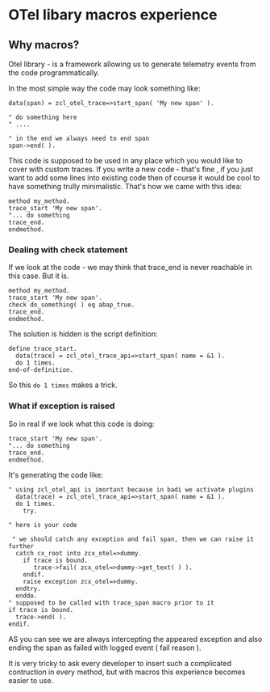 # OTel libary macros experience

## Why macros?

Otel library - is a framework allowing us to generate telemetry events from the code programmatically.

In the most simple way the code may look something like:

```abap
data(span) = zcl_otel_trace=>start_span( 'My new span' ).

" do something here
" ....

" in the end we always need to end span
span->end( ).
```

This code is supposed to be used in any place which you would like to cover with custom traces. 
If you write a new code - that's fine , if you just want to add some lines into existing code then of course it would be cool to have something trully minimalistic.
That's how we came with this idea:
```abap
method my_method.
trace_start 'My new span'.
"... do something
trace_end.
endmethod.
```

### Dealing with check statement

If we look at the code - we may think that trace_end is never reachable in this case. But it is.

```abap
method my_method.
trace_start 'My new span'.
check do_something( ) eq abap_true.
trace_end.
endmethod.
```

The solution is hidden is the script definition:
```abap
define trace_start.  
  data(trace) = zcl_otel_trace_api=>start_span( name = &1 ).
  do 1 times.
end-of-definition.
```

So this `do 1 times` makes a trick.

### What if exception is raised

So in real if we look what this code is doing:
```
trace_start 'My new span'.
"... do something
trace_end.
endmethod.
```

It's generating the code like:
```
" using zcl_otel_api is imortant because in badi we activate plugins
  data(trace) = zcl_otel_trace_api=>start_span( name = &1 ).
  do 1 times.
    try.

" here is your code

 " we should catch any exception and fail span, then we can raise it further
  catch cx_root into zcx_otel=>dummy.
    if trace is bound.
       trace->fail( zcx_otel=>dummy->get_text( ) ).
    endif.
    raise exception zcx_otel=>dummy.
  endtry.
  enddo.
" supposed to be called with trace_span macro prior to it
if trace is bound.
  trace->end( ).
endif.
```

AS you can see we are always intercepting the appeared exception and also ending the span as failed with logged event ( fail reason ).

It is very tricky to ask every developer to insert such a complicated contruction in every method, but with macros this experience becomes easier to use.
